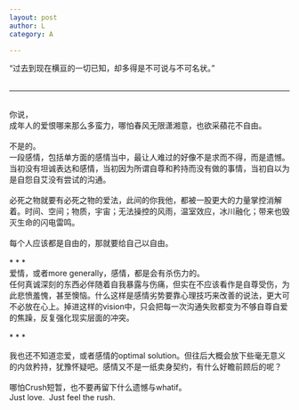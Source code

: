 ```yaml
---
layout: post
author: L
category: A

---
```

“过去到现在横亘的一切已知，却多得是不可说与不可名状。”<br>
<br>
* * *
<br>
你说，<br>
成年人的爱恨哪来那么多蛮力，哪怕春风无限潇湘意，也欲采蘋花不自由。<br>
<br>
不是的。<br>
一段感情，包括单方面的感情当中，最让人难过的好像不是求而不得，而是遗憾。当初没有坦诚表达和感情，当初因为所谓自尊和矜持而没有做的事情，当初自以为是自怨自艾没有尝试的沟通。<br>
<br>
必死之物就要有必死之物的爱法，此间的你我他，都被一股更大的力量掌控消解着。时间、空间；物质，宇宙；无法操控的风雨，温室效应，冰川融化；带来也毁灭生命的闪电雷鸣。<br>
<br>
每个⼈应该都是⾃由的，那就要给自⼰以⾃由。<br>
<br>
* * *
<br>
爱情，或者more generally，感情，都是会有杀伤力的。<br>
任何真诚深刻的东西必伴随着自我暴露与伤痛，但实在不应该看作是自尊受伤，为此悲愤羞愧，甚至懊恼。什么这样是感情劣势要靠心理技巧来改善的说法，更大可不必放在心上。掉进这样的vision中，只会把每⼀次沟通失败都变为不够自尊自爱的焦躁，反复强化现实层面的冲突。<br>
<br>
* * *
<br>

我也还不知道恋爱，或者感情的optimal solution。但往后大概会放下些毫无意义的内敛矜持，犹豫怀疑吧。感情又不是一纸卖身契约，有什么好瞻前顾后的呢？<br>
<br>
哪怕Crush短暂，也不要再留下什么遗憾与whatif。<br>
Just love.  Just feel the rush.<br>
